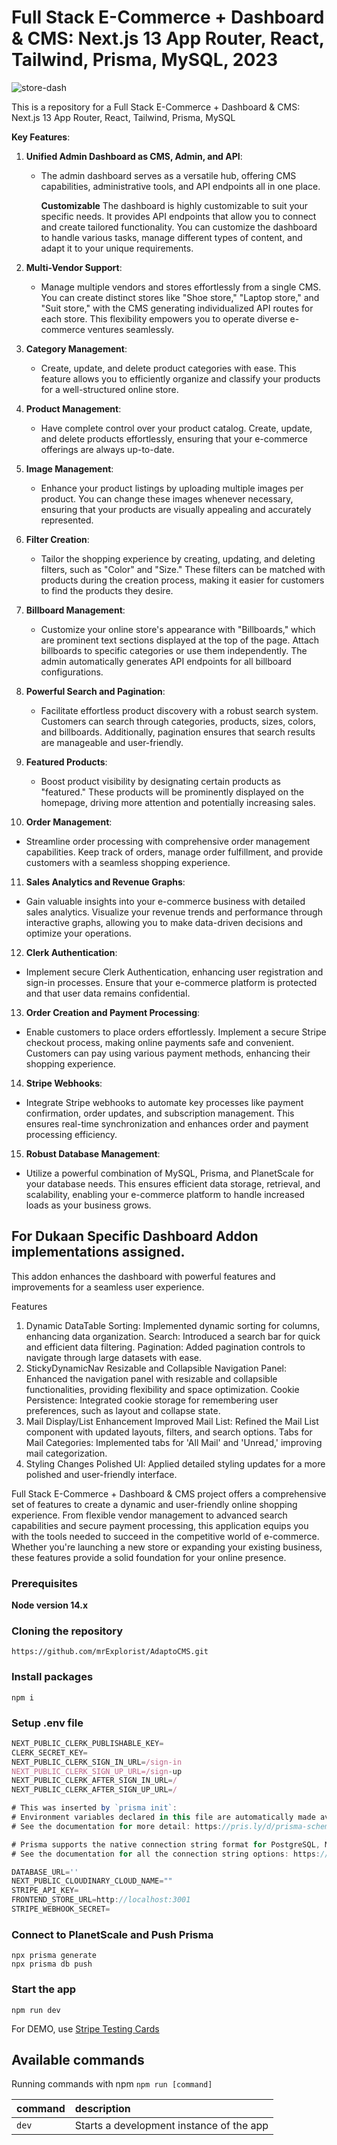 # Full Stack E-Commerce + Dashboard & CMS: Next.js 13 App Router, React, Tailwind, Prisma, MySQL, 2023

![store-dash](https://socialify.git.ci/mrExplorist/AdaptoCMS/image?description=1&descriptionEditable=Full%20Stack%20E-Commerce%20%2B%20Dashboard%20%26%20CMS%3A%20Next.js%2013%20App%20Router%2C%20React%2C%20Tailwind%2C%20Prisma%2C%20MySQL%0A%0A&language=1&name=1&owner=1&pattern=Plus&pulls=1&stargazers=1&theme=Light)

This is a repository for a Full Stack E-Commerce + Dashboard & CMS: Next.js 13 App Router, React, Tailwind, Prisma, MySQL




**Key Features**:

1. **Unified Admin Dashboard as CMS, Admin, and API**:

   - The admin dashboard serves as a versatile hub, offering CMS capabilities, administrative tools, and API endpoints all in one place.
     
     **Customizable**
     The dashboard is highly customizable to suit your specific needs. It provides API endpoints that allow you to connect and create tailored functionality. You can customize the dashboard to handle various tasks, manage different types of content, and adapt it to your unique requirements.
     

2. **Multi-Vendor Support**:

   - Manage multiple vendors and stores effortlessly from a single CMS. You can create distinct stores like "Shoe store," "Laptop store," and "Suit store," with the CMS generating individualized API routes for each store. This flexibility empowers you to operate diverse e-commerce ventures seamlessly.

3. **Category Management**:

   - Create, update, and delete product categories with ease. This feature allows you to efficiently organize and classify your products for a well-structured online store.

4. **Product Management**:

   - Have complete control over your product catalog. Create, update, and delete products effortlessly, ensuring that your e-commerce offerings are always up-to-date.

5. **Image Management**:

   - Enhance your product listings by uploading multiple images per product. You can change these images whenever necessary, ensuring that your products are visually appealing and accurately represented.

6. **Filter Creation**:

   - Tailor the shopping experience by creating, updating, and deleting filters, such as "Color" and "Size." These filters can be matched with products during the creation process, making it easier for customers to find the products they desire.

7. **Billboard Management**:

   - Customize your online store's appearance with "Billboards," which are prominent text sections displayed at the top of the page. Attach billboards to specific categories or use them independently. The admin automatically generates API endpoints for all billboard configurations.

8. **Powerful Search and Pagination**:

   - Facilitate effortless product discovery with a robust search system. Customers can search through categories, products, sizes, colors, and billboards. Additionally, pagination ensures that search results are manageable and user-friendly.

9. **Featured Products**:

   - Boost product visibility by designating certain products as "featured." These products will be prominently displayed on the homepage, driving more attention and potentially increasing sales.

10. **Order Management**:

- Streamline order processing with comprehensive order management capabilities. Keep track of orders, manage order fulfillment, and provide customers with a seamless shopping experience.

11. **Sales Analytics and Revenue Graphs**:

- Gain valuable insights into your e-commerce business with detailed sales analytics. Visualize your revenue trends and performance through interactive graphs, allowing you to make data-driven decisions and optimize your operations.

12. **Clerk Authentication**:

- Implement secure Clerk Authentication, enhancing user registration and sign-in processes. Ensure that your e-commerce platform is protected and that user data remains confidential.

13. **Order Creation and Payment Processing**:

- Enable customers to place orders effortlessly. Implement a secure Stripe checkout process, making online payments safe and convenient. Customers can pay using various payment methods, enhancing their shopping experience.

14. **Stripe Webhooks**:

- Integrate Stripe webhooks to automate key processes like payment confirmation, order updates, and subscription management. This ensures real-time synchronization and enhances order and payment processing efficiency.

15. **Robust Database Management**:

- Utilize a powerful combination of MySQL, Prisma, and PlanetScale for your database needs. This ensures efficient data storage, retrieval, and scalability, enabling your e-commerce platform to handle increased loads as your business grows.

  
## For Dukaan Specific Dashboard Addon implementations assigned.
This addon enhances the dashboard with powerful features and improvements for a seamless user experience.

Features
1. Dynamic DataTable
Sorting: Implemented dynamic sorting for columns, enhancing data organization.
Search: Introduced a search bar for quick and efficient data filtering.
Pagination: Added pagination controls to navigate through large datasets with ease.
2. StickyDynamicNav
Resizable and Collapsible Navigation Panel: Enhanced the navigation panel with resizable and collapsible functionalities, providing flexibility and space optimization.
Cookie Persistence: Integrated cookie storage for remembering user preferences, such as layout and collapse state.
3. Mail Display/List Enhancement
Improved Mail List: Refined the Mail List component with updated layouts, filters, and search options.
Tabs for Mail Categories: Implemented tabs for 'All Mail' and 'Unread,' improving mail categorization.
4. Styling Changes
Polished UI: Applied detailed styling updates for a more polished and user-friendly interface.


Full Stack E-Commerce + Dashboard & CMS project offers a comprehensive set of features to create a dynamic and user-friendly online shopping experience. From flexible vendor management to advanced search capabilities and secure payment processing, this application equips you with the tools needed to succeed in the competitive world of e-commerce. Whether you're launching a new store or expanding your existing business, these features provide a solid foundation for your online presence.

### Prerequisites

**Node version 14.x**

### Cloning the repository

```shell
https://github.com/mrExplorist/AdaptoCMS.git
```

### Install packages

```shell
npm i
```

### Setup .env file

```js
NEXT_PUBLIC_CLERK_PUBLISHABLE_KEY=
CLERK_SECRET_KEY=
NEXT_PUBLIC_CLERK_SIGN_IN_URL=/sign-in
NEXT_PUBLIC_CLERK_SIGN_UP_URL=/sign-up
NEXT_PUBLIC_CLERK_AFTER_SIGN_IN_URL=/
NEXT_PUBLIC_CLERK_AFTER_SIGN_UP_URL=/

# This was inserted by `prisma init`:
# Environment variables declared in this file are automatically made available to Prisma.
# See the documentation for more detail: https://pris.ly/d/prisma-schema#accessing-environment-variables-from-the-schema

# Prisma supports the native connection string format for PostgreSQL, MySQL, SQLite, SQL Server, MongoDB and CockroachDB.
# See the documentation for all the connection string options: https://pris.ly/d/connection-strings

DATABASE_URL=''
NEXT_PUBLIC_CLOUDINARY_CLOUD_NAME=""
STRIPE_API_KEY=
FRONTEND_STORE_URL=http://localhost:3001
STRIPE_WEBHOOK_SECRET=
```

### Connect to PlanetScale and Push Prisma

```shell
npx prisma generate
npx prisma db push
```

### Start the app

```shell
npm run dev
```

For DEMO, use [Stripe Testing Cards](https://stripe.com/docs/testing)

## Available commands

Running commands with npm `npm run [command]`

| command | description                              |
| :------ | :--------------------------------------- |
| `dev`   | Starts a development instance of the app |
